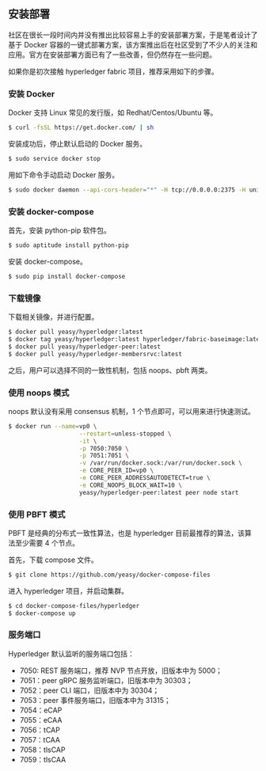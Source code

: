 ## 安装部署

社区在很长一段时间内并没有推出比较容易上手的安装部署方案，于是笔者设计了基于 Docker 容器的一键式部署方案，该方案推出后在社区受到了不少人的关注和应用。官方在安装部署方面已有了一些改善，但仍然存在一些问题。

如果你是初次接触 hyperledger fabric 项目，推荐采用如下的步骤。

### 安装 Docker

Docker 支持 Linux 常见的发行版，如 Redhat/Centos/Ubuntu 等。

```sh
$ curl -fsSL https://get.docker.com/ | sh
```

安装成功后，停止默认启动的 Docker 服务。

```sh
$ sudo service docker stop
```

用如下命令手动启动 Docker 服务。

```sh
$ sudo docker daemon --api-cors-header="*" -H tcp://0.0.0.0:2375 -H unix:///var/run/docker.sock
```

### 安装 docker-compose

首先，安装 python-pip 软件包。

```sh
$ sudo aptitude install python-pip
```

安装 docker-compose。

```sh
$ sudo pip install docker-compose
```

### 下载镜像

下载相关镜像，并进行配置。

```sh
$ docker pull yeasy/hyperledger:latest
$ docker tag yeasy/hyperledger:latest hyperledger/fabric-baseimage:latest
$ docker pull yeasy/hyperledger-peer:latest
$ docker pull yeasy/hyperledger-membersrvc:latest
```

之后，用户可以选择不同的一致性机制，包括 noops、pbft 两类。

### 使用 noops 模式
noops 默认没有采用 consensus 机制，1 个节点即可，可以用来进行快速测试。

```sh
$ docker run --name=vp0 \
                    --restart=unless-stopped \
                    -it \
                    -p 7050:7050 \
                    -p 7051:7051 \
                    -v /var/run/docker.sock:/var/run/docker.sock \
                    -e CORE_PEER_ID=vp0 \
                    -e CORE_PEER_ADDRESSAUTODETECT=true \
                    -e CORE_NOOPS_BLOCK_WAIT=10 \
                    yeasy/hyperledger-peer:latest peer node start
```

### 使用 PBFT 模式

PBFT 是经典的分布式一致性算法，也是 hyperledger 目前最推荐的算法，该算法至少需要 4 个节点。

首先，下载 compose 文件。

```sh
$ git clone https://github.com/yeasy/docker-compose-files
```

进入 hyperledger 项目，并启动集群。

```sh
$ cd docker-compose-files/hyperledger
$ docker-compose up
```

### 服务端口
Hyperledger 默认监听的服务端口包括：

* 7050: REST 服务端口，推荐 NVP 节点开放，旧版本中为 5000；
* 7051：peer gRPC 服务监听端口，旧版本中为 30303；
* 7052：peer CLI 端口，旧版本中为 30304；
* 7053：peer 事件服务端口，旧版本中为 31315；
* 7054：eCAP
* 7055：eCAA
* 7056：tCAP
* 7057：tCAA
* 7058：tlsCAP
* 7059：tlsCAA
